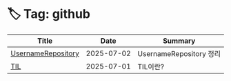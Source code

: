 # 🏷️ Tag: github

| Title | Date | Summary |
|-------|------|---------|
| [UsernameRepository](https://github.com/MinHyeok-lee1/TIL/blob/main/2025/07/02-UsernameRepository.md) | 2025-07-02 | UsernameRepository 정리 |
| [TIL](https://github.com/MinHyeok-lee1/TIL/blob/main/2025/07/01-TIL.md) | 2025-07-01 | TIL이란? |
